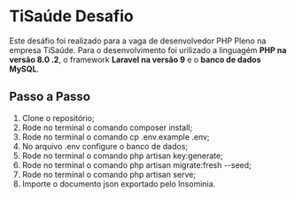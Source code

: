 
# TiSaúde Desafio

Este desáfio foi realizado para a vaga de desenvolvedor PHP Pleno na empresa TiSaúde. Para o desenvolvimento foi urilizado a linguagém **PHP na versão 8.0
.2**, o framework **Laravel na versão 9** e o **banco de dados MySQL**.

## Passo a Passo
1. Clone o repositório;
2. Rode no terminal o comando composer install;
3. Rode no terminal o comando cp .env.example .env;
4. No arquivo .env configure o banco de dados;
5. Rode no terminal o comando php artisan key:generate;
6. Rode no terminal o comando php artisan migrate:fresh --seed;
7. Rode no terminal o comando php artisan serve;
8. Importe o documento json exportado pelo Insominia.
